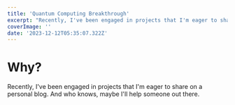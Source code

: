 ```yaml
---
title: 'Quantum Computing Breakthrough'
excerpt: "Recently, I've been engaged in projects that I'm eager to share on a personal blog. And who knows, maybe I'll help someone out there."
coverImage: ''
date: '2023-12-12T05:35:07.322Z'
---
```


# Why?

Recently, I've been engaged in projects that I'm eager to share on a personal blog. And who knows, maybe I'll help someone out there.
